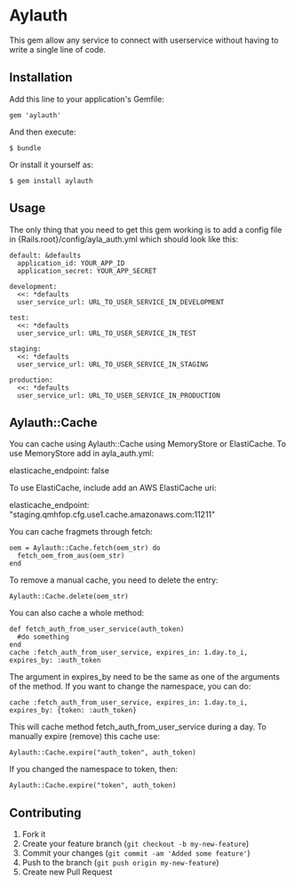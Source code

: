 # Aylauth

This gem allow any service to connect with userservice without having to write a single line of code.

## Installation

Add this line to your application's Gemfile:

    gem 'aylauth'

And then execute:

    $ bundle

Or install it yourself as:

    $ gem install aylauth

## Usage

The only thing that you need to get this gem working is to add a config file in {Rails.root}/config/ayla_auth.yml which should look like this:

    default: &defaults
      application_id: YOUR_APP_ID
      application_secret: YOUR_APP_SECRET
    
    development:
      <<: *defaults
      user_service_url: URL_TO_USER_SERVICE_IN_DEVELOPMENT
    
    test:
      <<: *defaults
      user_service_url: URL_TO_USER_SERVICE_IN_TEST
    
    staging:
      <<: *defaults
      user_service_url: URL_TO_USER_SERVICE_IN_STAGING
    
    production:
      <<: *defaults
      user_service_url: URL_TO_USER_SERVICE_IN_PRODUCTION


## Aylauth::Cache

You can cache using Aylauth::Cache using MemoryStore or ElastiCache. 
To use MemoryStore add in ayla_auth.yml:

  elasticache_endpoint: false

To use ElastiCache, include add an AWS ElastiCache uri:

  elasticache_endpoint: "staging.qmhfop.cfg.use1.cache.amazonaws.com:11211"

You can cache fragmets through fetch:

    oem = Aylauth::Cache.fetch(oem_str) do
      fetch_oem_from_aus(oem_str)
    end

To remove a manual cache, you need to delete the entry:
 
    Aylauth::Cache.delete(oem_str)


You can also cache a whole method:

    def fetch_auth_from_user_service(auth_token)
      #do something
    end
    cache :fetch_auth_from_user_service, expires_in: 1.day.to_i, expires_by: :auth_token

The argument in expires_by need to be the same as one of the arguments of the method. If you want to change the namespace, you can do:

    cache :fetch_auth_from_user_service, expires_in: 1.day.to_i, expires_by: {token: :auth_token}


This will cache method fetch_auth_from_user_service during a day. To manually expire (remove) this cache use:

    Aylauth::Cache.expire("auth_token", auth_token)

If you changed the namespace to token, then:

    Aylauth::Cache.expire("token", auth_token)



## Contributing

1. Fork it
2. Create your feature branch (`git checkout -b my-new-feature`)
3. Commit your changes (`git commit -am 'Added some feature'`)
4. Push to the branch (`git push origin my-new-feature`)
5. Create new Pull Request
